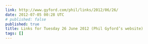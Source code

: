 ```yaml
---
link: http://www.gyford.com/phil/links/2012/06/26/
date: 2012-07-05 00:28 UTC
# published: false
published: true
title: Links for Tuesday 26 June 2012 (Phil Gyford’s website)
tags: []
---
```



